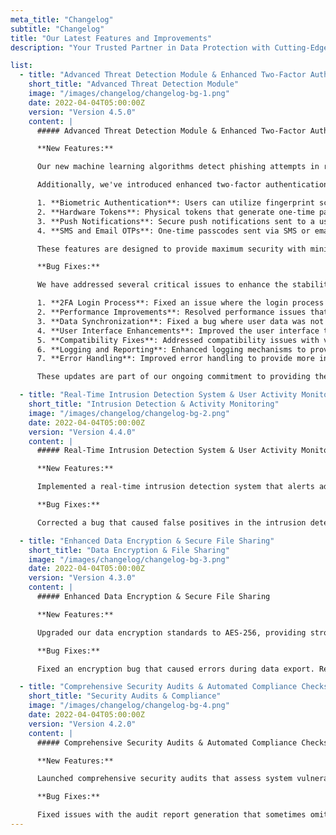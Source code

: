 ```yaml
---
meta_title: "Changelog"
subtitle: "Changelog"
title: "Our Latest Features and Improvements"
description: "Your Trusted Partner in Data Protection with Cutting-Edge Solutions for <br> Comprehensive Data Security."

list:
  - title: "Advanced Threat Detection Module & Enhanced Two-Factor Authentication"
    short_title: "Advanced Threat Detection Module"
    image: "/images/changelog/changelog-bg-1.png"
    date: 2022-04-04T05:00:00Z
    version: "Version 4.5.0"
    content: |
      ##### Advanced Threat Detection Module & Enhanced Two-Factor Authentication

      **New Features:**

      Our new machine learning algorithms detect phishing attempts in real-time, significantly increasing the security of our email systems. This advanced detection system analyzes vast amounts of data to identify patterns and anomalies associated with phishing attacks. It provides immediate alerts to users and administrators, allowing for swift action to prevent potential security breaches.

      Additionally, we've introduced enhanced two-factor authentication (2FA) methods to strengthen account security. Users can now choose from multiple 2FA options, including:

      1. **Biometric Authentication**: Users can utilize fingerprint scanning, facial recognition, or voice recognition for a more secure and user-friendly authentication process.
      2. **Hardware Tokens**: Physical tokens that generate one-time passcodes, providing an additional layer of security that is not susceptible to phishing attacks.
      3. **Push Notifications**: Secure push notifications sent to a user’s registered mobile device, allowing for quick and easy approval of login attempts.
      4. **SMS and Email OTPs**: One-time passcodes sent via SMS or email, ensuring that even if one method is compromised, the account remains secure through another channel.

      These features are designed to provide maximum security with minimal disruption to the user experience, ensuring that your sensitive information remains protected against the latest threats.

      **Bug Fixes:**

      We have addressed several critical issues to enhance the stability and reliability of our security platform:

      1. **2FA Login Process**: Fixed an issue where the login process would sometimes fail when 2FA was enabled, particularly under conditions of high server load or network latency. This fix ensures a smoother and more reliable authentication experience for all users.
      2. **Performance Improvements**: Resolved performance issues that caused delays in threat detection notifications. These optimizations have reduced the latency between threat detection and alert generation, ensuring that administrators and users are informed of potential threats in real time.
      3. **Data Synchronization**: Fixed a bug where user data was not properly synchronized across different modules of the security system, which occasionally led to inconsistent user states and permissions.
      4. **User Interface Enhancements**: Improved the user interface to provide clearer instructions and feedback during the 2FA setup process, reducing the likelihood of user errors and improving overall satisfaction.
      5. **Compatibility Fixes**: Addressed compatibility issues with various browsers and operating systems to ensure that all users, regardless of their device or software, can utilize the full range of security features without encountering technical difficulties.
      6. **Logging and Reporting**: Enhanced logging mechanisms to provide more detailed and actionable insights into security events and system performance, aiding administrators in their efforts to monitor and respond to potential issues.
      7. **Error Handling**: Improved error handling to provide more informative messages and recovery options in the event of a failure, helping users to resolve issues quickly and efficiently without needing extensive technical support.

      These updates are part of our ongoing commitment to providing the most secure, reliable, and user-friendly security solutions available. We continuously monitor and respond to feedback to ensure that our platform meets the evolving needs of our users and remains at the forefront of cybersecurity technology.

  - title: "Real-Time Intrusion Detection System & User Activity Monitoring"
    short_title: "Intrusion Detection & Activity Monitoring"
    image: "/images/changelog/changelog-bg-2.png"
    date: 2022-04-04T05:00:00Z
    version: "Version 4.4.0"
    content: |
      ##### Real-Time Intrusion Detection System & User Activity Monitoring

      **New Features:**

      Implemented a real-time intrusion detection system that alerts administrators of potential breaches instantly. User activity monitoring now includes detailed reports on login attempts, data access, and file modifications.

      **Bug Fixes:**

      Corrected a bug that caused false positives in the intrusion detection alerts. Fixed an issue where user activity logs were not displaying correctly for certain users.

  - title: "Enhanced Data Encryption & Secure File Sharing"
    short_title: "Data Encryption & File Sharing"
    image: "/images/changelog/changelog-bg-3.png"
    date: 2022-04-04T05:00:00Z
    version: "Version 4.3.0"
    content: |
      ##### Enhanced Data Encryption & Secure File Sharing

      **New Features:**

      Upgraded our data encryption standards to AES-256, providing stronger security for stored and transmitted data. Introduced secure file sharing capabilities with end-to-end encryption.

      **Bug Fixes:**

      Fixed an encryption bug that caused errors during data export. Resolved issues with file sharing permissions not being applied correctly.

  - title: "Comprehensive Security Audits & Automated Compliance Checks"
    short_title: "Security Audits & Compliance"
    image: "/images/changelog/changelog-bg-4.png"
    date: 2022-04-04T05:00:00Z
    version: "Version 4.2.0"
    content: |
      ##### Comprehensive Security Audits & Automated Compliance Checks

      **New Features:**

      Launched comprehensive security audits that assess system vulnerabilities and compliance with industry standards. Automated compliance checks now support GDPR, HIPAA, and CCPA regulations.

      **Bug Fixes:**

      Fixed issues with the audit report generation that sometimes omitted critical details. Corrected compliance check errors that incorrectly flagged certain configurations.
---
```

